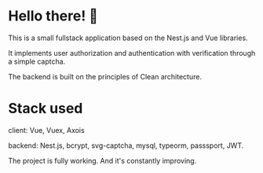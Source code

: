 # Hello there! 👋

This is a small fullstack application based on the Nest.js and Vue libraries.

It implements user authorization and authentication with verification through a simple captcha. 

The backend is built on the principles of Clean architecture.

# Stack used

client: Vue, Vuex, Axois

backend: Nest.js, bcrypt, svg-captcha, mysql, typeorm, passsport, JWT.

The project is fully working. And it's constantly improving.